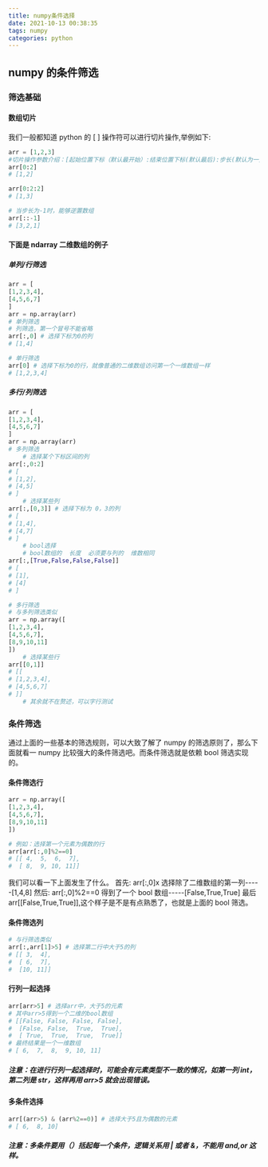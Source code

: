```yaml
---
title: numpy条件选择
date: 2021-10-13 00:38:35
tags: numpy
categories: python
---
```


## numpy 的条件筛选

### 筛选基础

#### 数组切片

我们一般都知道 python 的 [ ] 操作符可以进行切片操作,举例如下:

```python
arr = [1,2,3]
#切片操作参数介绍：[起始位置下标（默认最开始）:结束位置下标(默认最后):步长(默认为一)]
arr[0:2]
# [1,2]

arr[0:2:2]
# [1,3]

# 当步长为-1时，能够逆置数组
arr[::-1]
# [3,2,1]
```

<!--more-->

#### 下面是 ndarray 二维数组的例子

##### 单列/行筛选

```python
arr = [
[1,2,3,4],
[4,5,6,7]
]
arr = np.array(arr)
# 单列筛选
# 列筛选，第一个冒号不能省略
arr[:,0] # 选择下标为0的列
# [1,4]

# 单行筛选
arr[0] # 选择下标为0的行，就像普通的二维数组访问第一个一维数组一样
# [1,2,3,4]
```

##### 多行/列筛选

```python
arr = [
[1,2,3,4],
[4,5,6,7]
]
arr = np.array(arr)
# 多列筛选
	# 选择某个下标区间的列
arr[:,0:2]
# [
# [1,2],
# [4,5]
# ]
	# 选择某些列
arr[:,[0,3]] # 选择下标为 0，3的列
# [
# [1,4],
# [4,7]
# ]
	# bool选择
	# bool数组的  长度  必须要与列的  维数相同
arr[:,[True,False,False,False]]
# [
# [1],
# [4]
# ]

# 多行筛选
# 与多列筛选类似
arr = np.array([
[1,2,3,4],
[4,5,6,7],
[8,9,10,11]
])
	# 选择某些行
arr[[0,1]]
# [[
# [1,2,3,4],
# [4,5,6,7]
# ]]
	# 其余就不在赘述，可以字行测试
```

### 条件筛选

通过上面的一些基本的筛选规则，可以大致了解了 numpy 的筛选原则了，那么下面就看一 numpy 比较强大的条件筛选吧。而条件筛选就是依赖 bool 筛选实现的。

#### 条件筛选行

```python
arr = np.array([
[1,2,3,4],
[4,5,6,7],
[8,9,10,11]
])

# 例如：选择第一个元素为偶数的行
arr[arr[:,0]%2==0]
# [[ 4,  5,  6,  7],
#  [ 8,  9, 10, 11]]
```

我们可以看一下上面发生了什么。
首先: arr[:,0]x 选择除了二维数组的第一列-----[1,4,8]
然后: arr[:,0]%2==0 得到了一个 bool 数组-----[False,True,True]
最后 arr[[False,True,True]],这个样子是不是有点熟悉了，也就是上面的 bool 筛选。

#### 条件筛选列

```python
# 与行筛选类似
arr[:,arr[1]>5] # 选择第二行中大于5的列
# [[ 3,  4],
#  [ 6,  7],
#  [10, 11]]
```

#### 行列一起选择

```python
arr[arr>5] # 选择arr中，大于5的元素
# 其中arr>5得到一个二维的bool数组
# [[False, False, False, False],
#  [False, False,  True,  True],
#  [ True,  True,  True,  True]]
# 最终结果是一个一维数组
# [ 6,  7,  8,  9, 10, 11]
```

##### 注意：在进行行列一起选择时，可能会有元素类型不一致的情况，如第一列 int，第二列是 str，这样再用 arr>5 就会出现错误。

#### 多条件选择

```python
arr[(arr>5) & (arr%2==0)] # 选择大于5且为偶数的元素
# [ 6,  8, 10]
```

##### 注意：多条件要用（）括起每一个条件，逻辑关系用 | 或者 &，不能用 and,or 这样。

